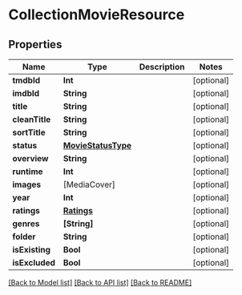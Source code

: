 # CollectionMovieResource

## Properties
Name | Type | Description | Notes
------------ | ------------- | ------------- | -------------
**tmdbId** | **Int** |  | [optional] 
**imdbId** | **String** |  | [optional] 
**title** | **String** |  | [optional] 
**cleanTitle** | **String** |  | [optional] 
**sortTitle** | **String** |  | [optional] 
**status** | [**MovieStatusType**](MovieStatusType.md) |  | [optional] 
**overview** | **String** |  | [optional] 
**runtime** | **Int** |  | [optional] 
**images** | [MediaCover] |  | [optional] 
**year** | **Int** |  | [optional] 
**ratings** | [**Ratings**](Ratings.md) |  | [optional] 
**genres** | **[String]** |  | [optional] 
**folder** | **String** |  | [optional] 
**isExisting** | **Bool** |  | [optional] 
**isExcluded** | **Bool** |  | [optional] 

[[Back to Model list]](../README.md#documentation-for-models) [[Back to API list]](../README.md#documentation-for-api-endpoints) [[Back to README]](../README.md)


